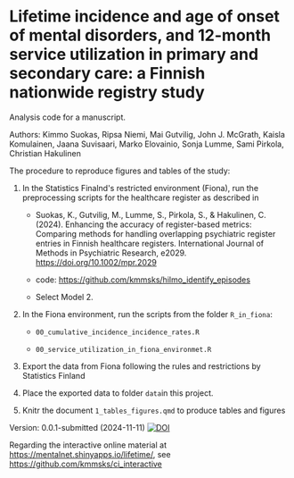 # Lifetime incidence and age of onset of mental disorders, and 12-month service utilization in primary and secondary care: a Finnish nationwide registry study

Analysis code for a manuscript.

Authors: Kimmo Suokas, Ripsa Niemi, Mai Gutvilig, John J. McGrath, Kaisla Komulainen, Jaana Suvisaari, Marko Elovainio, Sonja Lumme, Sami Pirkola, Christian Hakulinen

The procedure to reproduce figures and tables of the study:

1.  In the Statistics Finalnd's restricted environment (Fiona), run the preprocessing scripts for the healthcare register as described in

    -   Suokas, K., Gutvilig, M., Lumme, S., Pirkola, S., & Hakulinen, C. (2024). Enhancing the accuracy of register-based metrics: Comparing methods for handling overlapping psychiatric register entries in Finnish healthcare registers. International Journal of Methods in Psychiatric Research, e2029. <https://doi.org/10.1002/mpr.2029>

    -  code: <https://github.com/kmmsks/hilmo_identify_episodes>

    - Select Model 2.
    
2.  In the Fiona environment, run the scripts from the folder `R_in_fiona`:

    -   `00_cumulative_incidence_incidence_rates.R`

    -   `00_service_utilization_in_fiona_environmet.R`

3.  Export the data from Fiona following the rules and restrictions by Statistics Finland

4.  Place the exported data to folder `data`in this project.

5.  Knitr the document `1_tables_figures.qmd` to produce tables and figures


Version: 0.0.1-submitted (2024-11-11) [![DOI](https://zenodo.org/badge/884702667.svg)](https://doi.org/10.5281/zenodo.14066560)


Regarding the interactive online material at <https://mentalnet.shinyapps.io/lifetime/>, see <https://github.com/kmmsks/ci_interactive>
